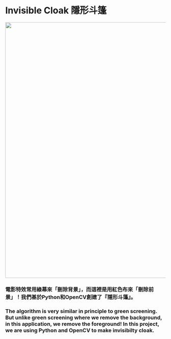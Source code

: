 # Invisible Cloak 隱形斗篷
<img src="https://user-images.githubusercontent.com/61585411/167294599-a43f7385-0380-4fff-bf59-3d6542c7e847.jpg" width=800>

### 電影特效常用綠幕來「刪除背景」，而這裡是用紅色布來「刪除前景」！我們基於Python和OpenCV創建了『隱形斗篷』。 
### The algorithm is very similar in principle to green screening. But unlike green screening where we remove the background, in this application, we remove the foreground! In this project, we are using Python and OpenCV to make invisibilty cloak.
